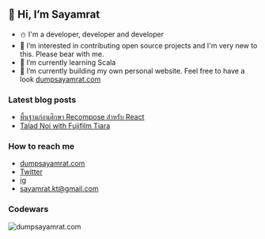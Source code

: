 ## 👋 Hi, I’m Sayamrat
- ⛄ I'm a developer, developer and developer
- 👀 I’m interested in contributing open source projects and I'm very new to this. Please bear with me.
- 🌱 I’m currently learning Scala 
- 🌱 I’m currently building my own personal website. Feel free to have a look [dumpsayamrat.com](https://dumpsayamrat.com)

### Latest blog posts
<!-- BLOG-POST-LIST:START -->
- [พื้นฐานก่อนศึกษา Recompose สำหรับ React](https://dumpsayamrat.com/recompose-react/)
- [Talad Noi with Fujifilm Tiara](https://dumpsayamrat.com/talad-noi/)
<!-- BLOG-POST-LIST:END -->

### How to reach me 
- [dumpsayamrat.com](https://dumpsayamrat.com) 
- [Twitter](https://twitter.com/9_Dump)
- [ig](https://www.instagram.com/igotyourback.jack)
- <sayamrat.kt@gmail.com>

### Codewars
![dumpsayamrat.com](https://www.codewars.com/users/dumpsayamrat/badges/large)
